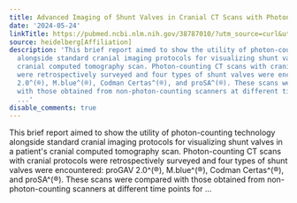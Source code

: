 ```yaml
---
title: Advanced Imaging of Shunt Valves in Cranial CT Scans with Photon-Counting Scanner
date: '2024-05-24'
linkTitle: https://pubmed.ncbi.nlm.nih.gov/38787010/?utm_source=curl&utm_medium=rss&utm_campaign=pubmed-2&utm_content=1FakS-2QOkCT8HsMOQP1bCRQ4YzyumYOmxmF0moLsQ3dFB1E9V&fc=20220326224207&ff=20240524184553&v=2.18.0.post9+e462414
source: heidelberg[Affiliation]
description: 'This brief report aimed to show the utility of photon-counting technology
  alongside standard cranial imaging protocols for visualizing shunt valves in a patient''s
  cranial computed tomography scan. Photon-counting CT scans with cranial protocols
  were retrospectively surveyed and four types of shunt valves were encountered: proGAV
  2.0^(®), M.blue^(®), Codman Certas^(®), and proSA^(®). These scans were compared
  with those obtained from non-photon-counting scanners at different time points for
  ...'
disable_comments: true
---
```

This brief report aimed to show the utility of photon-counting technology alongside standard cranial imaging protocols for visualizing shunt valves in a patient's cranial computed tomography scan. Photon-counting CT scans with cranial protocols were retrospectively surveyed and four types of shunt valves were encountered: proGAV 2.0^(®), M.blue^(®), Codman Certas^(®), and proSA^(®). These scans were compared with those obtained from non-photon-counting scanners at different time points for ...